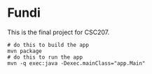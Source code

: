# Fundi

This is the final project for CSC207.

```
# do this to build the app
mvn package
# do this to run the app
mvn -q exec:java -Dexec.mainClass="app.Main"
```